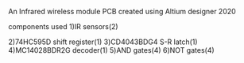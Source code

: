 An Infrared wireless module PCB created using Altium designer 2020

components used
1)IR sensors(2)

2)74HC595D shift register(1)
3)CD4043BDG4 S-R latch(1)
4)MC14028BDR2G decoder(1)
5)AND gates(4)
6)NOT gates(4)


